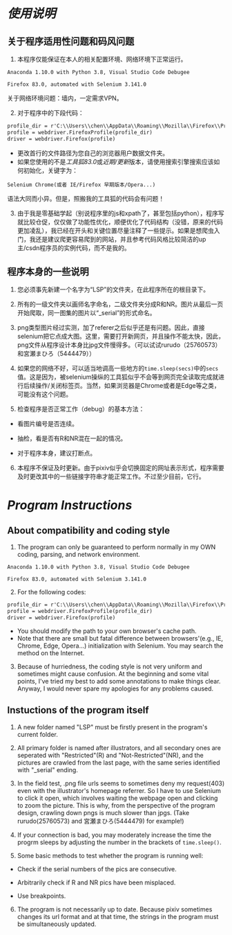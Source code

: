 # ***使用说明***

## 关于程序适用性问题和码风问题

1. 本程序仅能保证在本人的相关配置环境、网络环境下正常运行。

`Anaconda 1.10.0 with Python 3.8, Visual Studio Code Debugee`

`Firefox 83.0, automated with Selenium 3.141.0`

关于网络环境问题：墙内，一定需求VPN。

2. 对于程序中的下段代码：

```apache
profile_dir = r'C:\\Users\\chen\\AppData\\Roaming\\Mozilla\\Firefox\\Profiles\\twtf6r6t.default-release'
profile = webdriver.FirefoxProfile(profile_dir)
driver = webdriver.Firefox(profile)
```

* 更改首行的文件路径为您自己的浏览器用户数据文件夹。
* 如果您使用的不是*工具狐83.0*或*近期/更新*版本，请使用搜索引擎搜索应该如何初始化，关键字为：

`Selenium Chrome(或者 IE/Firefox 早期版本/Opera...)`

语法大同而小异。但是，照搬我的工具狐的代码会有问题！

3. 由于我是零基础学起（别说程序里的js和xpath了，甚至包括python），程序写就比较仓促，仅仅做了功能性优化，顺便优化了代码结构（没错，原来的代码更加凌乱），我已经在开头和关键位置尽量注释了一些提示。如果是想爬虫入门，我还是建议爬更容易爬到的网站，并且参考代码风格比较简洁的up主/csdn程序员的实例代码，而不是我的。

## 程序本身的一些说明

1. 您必须事先新建一个名字为“LSP”的文件夹，在此程序所在的根目录下。

2. 所有的一级文件夹以画师名字命名，二级文件夹分成R和NR。图片从最后一页开始爬取，同一图集的图片以“_serial”的形式命名。

3. png类型图片经过实测，加了referer之后似乎还是有问题。因此，直接selenium把它点成大图。这里，需要打开新网页，并且操作不能太快，因此，png文件从程序设计本身比jpg文件慢得多。（可以试试rurudo（25760573）和宮瀬まひろ（5444479））

4. 如果您的网络不好，可以适当地调高一些地方的`time.sleep(secs)`中的`secs`值。这是因为，被selenium操纵的工具狐似乎不会等到网页完全读取完成就进行后续操作/关闭标签页。当然，如果浏览器是Chrome或者是Edge等之类，可能没有这个问题。

5. 检查程序是否正常工作（debug）的基本方法：

* 看图片编号是否连续。
* 抽检，看是否有R和NR混在一起的情况。

* 对于程序本身，建议打断点。

6. 本程序不保证及时更新。由于pixiv似乎会切换固定的网址表示形式，程序需要及时更改其中的一些链接字符串才能正常工作。不过至少目前，它行。

# ***Program Instructions***

## About compatibility and coding style

1. The program can only be guaranteed to perform normally in my OWN coding, parsing, and network environment.

`Anaconda 1.10.0 with Python 3.8, Visual Studio Code Debugee`

`Firefox 83.0, automated with Selenium 3.141.0`

2. For the following codes:

```apache
profile_dir = r'C:\\Users\\chen\\AppData\\Roaming\\Mozilla\\Firefox\\Profiles\\twtf6r6t.default-release'
profile = webdriver.FirefoxProfile(profile_dir)
driver = webdriver.Firefox(profile)
```

* You should modify the path to your own browser's cache path.
* Note that there are small but fatal difference between browsers'(e.g., IE, Chrome, Edge, Opera...) initialization with Selenium. You may search the method on the Internet.

3. Because of hurriedness, the coding style is not very uniform and sometimes might cause confusion. At the beginning and some vital points, I've tried my best to add some annotations to make things clear. Anyway, I would never spare my apologies for any problems caused.

## Instuctions of the program itself

1. A new folder named "LSP" must be firstly present in the program's current folder.

2. All primary folder is named after illustrators, and all secondary ones are seperated with "Restricted"(R) and "Not-Restricted"(NR), and the pictures are crawled from the last page, with the same series identified with "_serial" ending.

3. In the field test, .png file urls seems to sometimes deny my request(403) even with the illustrator's homepage referrer. So I have to use Selenium to click it open, which involves waiting the webpage open and clicking to zoom the picture. This is why, from the perspective of the program design, crawling down pngs is much slower than jpgs. (Take rurudo(25760573) and 宮瀬まひろ(5444479) for example!)

4. If your connection is bad, you may moderately increase the time the progrm sleeps by adjusting the number in the brackets of `time.sleep()`.

5. Some basic methods to test whether the program is running well:

* Check if the serial numbers of the pics are consecutive.
* Arbitrarily check if R and NR pics have been misplaced.

* Use breakpoints.

6. The program is not necessarily up to date. Because pixiv sometimes changes its url format and at that time, the strings in the program must be simultaneously updated.
